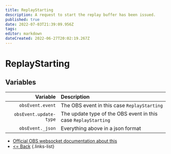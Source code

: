 ```yaml
---
title: ReplayStarting
description: A request to start the replay buffer has been issued.
published: true
date: 2022-07-03T21:39:09.956Z
tags: 
editor: markdown
dateCreated: 2022-06-27T20:02:19.267Z
---
```


# ReplayStarting

## Variables

| Variable | Description |
|---------:|:------------|
| `obsEvent.event` | The OBS event in this case `ReplayStarting`
| `obsEvent.update-type` | The update type of the OBS event in this case `ReplayStarting`
| `obsEvent._json` | Everything above in a json format

* [Official OBS websocket documentation about this](https://github.com/obsproject/obs-websocket/blob/4.x-current/docs/generated/protocol.md#replaystarting)
* [<= Back](/en/Integrations/OBS/OBS-Events)
{.links-list}